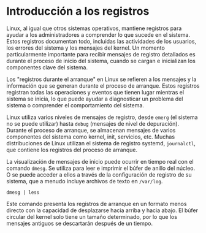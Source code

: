 # Introducción a los registros

Linux, al igual que otros sistemas operativos, mantiene registros para ayudar a los administradores a comprender lo que sucede en el sistema. Estos registros documentan todo, incluidas las actividades de los usuarios, los errores del sistema y los mensajes del kernel. Un momento particularmente importante para recibir mensajes de registro detallados es durante el proceso de inicio del sistema, cuando se cargan e inicializan los componentes clave del sistema.

Los "registros durante el arranque" en Linux se refieren a los mensajes y la información que se generan durante el proceso de arranque. Estos registros registran todas las operaciones y eventos que tienen lugar mientras el sistema se inicia, lo que puede ayudar a diagnosticar un problema del sistema o comprender el comportamiento del sistema.

Linux utiliza varios niveles de mensajes de registro, desde `emerg` (el sistema no se puede utilizar) hasta `debug` (mensajes de nivel de depuración). Durante el proceso de arranque, se almacenan mensajes de varios componentes del sistema como kernel, init, servicios, etc. Muchas distribuciones de Linux utilizan el sistema de registro systemd, `journalctl`, que contiene los registros del proceso de arranque.

La visualización de mensajes de inicio puede ocurrir en tiempo real con el comando `dmesg`. Se utiliza para leer e imprimir el búfer de anillo del núcleo. O se puede acceder a ellos a través de la configuración de registro de su sistema, que a menudo incluye archivos de texto en `/var/log`.

```shell
dmesg | less
```

Este comando presenta los registros de arranque en un formato menos directo con la capacidad de desplazarse hacia arriba y hacia abajo. El búfer circular del kernel solo tiene un tamaño determinado, por lo que los mensajes antiguos se descartarán después de un tiempo.